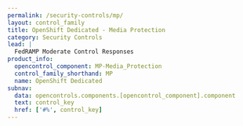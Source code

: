 ```yaml
---
permalink: /security-controls/mp/
layout: control_family
title: OpenShift Dedicated - Media Protection
category: Security Controls
lead: |
  FedRAMP Moderate Control Responses
product_info:
  opencontrol_component: MP-Media_Protection
  control_family_shorthand: MP
  name: OpenShift Dedicated
subnav:
  data: opencontrols.components.[opencontrol_component].component
  text: control_key
  href: ['#%', control_key]
---
```


